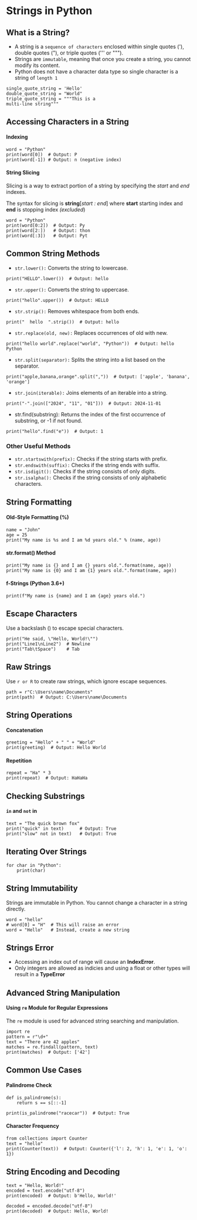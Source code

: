 # Strings in Python

## What is a String?

- A string is a `sequence of characters` enclosed within single quotes ('), double quotes ("), or triple quotes (''' or """). 
- Strings are `immutable`, meaning that once you create a string, you cannot modify its content.
- Python does not have a character data type so single character is a string of `length 1`

```
single_quote_string = 'Hello'
double_quote_string = "World"
triple_quote_string = """This is a 
multi-line string"""
```

## Accessing Characters in a String

#### Indexing

```
word = "Python"
print(word[0])  # Output: P
print(word[-1]) # Output: n (negative index)
```

#### String Slicing 

Slicing is a way to extract portion of a string by specifying the *start* and *end* indexes.

The syntax for slicing is **string**[*start : end*] where **start** starting index and **end** is stopping index *(excluded*)

```
word = "Python"
print(word[0:2])  # Output: Py
print(word[2:])   # Output: thon
print(word[:3])   # Output: Pyt
```


## Common String Methods

- `str.lower():` Converts the string to lowercase.

`print("HELLO".lower())  # Output: hello`


- `str.upper():` Converts the string to uppercase.

`print("hello".upper())  # Output: HELLO
`

- `str.strip():` Removes whitespace from both ends.
  
`print("  hello  ".strip())  # Output: hello`

- `str.replace(old, new):` Replaces occurrences of old with new.

`print("hello world".replace("world", "Python"))  # Output: hello Python`

- `str.split(separator):` Splits the string into a list based on the separator.

`print("apple,banana,orange".split(","))  # Output: ['apple', 'banana', 'orange']`

- `str.join(iterable):` Joins elements of an iterable into a string.

`print("-".join(["2024", "11", "01"]))  # Output: 2024-11-01`

- str.find(substring): Returns the index of the first occurrence of substring, or -1 if not found.

`print("hello".find("e"))  # Output: 1`

### Other Useful Methods

- `str.startswith(prefix):` Checks if the string starts with prefix.
- `str.endswith(suffix):` Checks if the string ends with suffix.
- `str.isdigit():` Checks if the string consists of only digits.
- `str.isalpha():` Checks if the string consists of only alphabetic characters.

## String Formatting

#### Old-Style Formatting (%)

```
name = "John"
age = 25
print("My name is %s and I am %d years old." % (name, age))
```

#### str.format() Method

```
print("My name is {} and I am {} years old.".format(name, age))
print("My name is {0} and I am {1} years old.".format(name, age))
```

#### f-Strings (Python 3.6+)

```
print(f"My name is {name} and I am {age} years old.")
```

## Escape Characters

Use a backslash (\) to escape special characters.

```
print("He said, \"Hello, World!\"")
print("Line1\nLine2")  # Newline
print("Tab\tSpace")    # Tab
```

## Raw Strings

Use `r or R` to create raw strings, which ignore escape sequences.

```
path = r"C:\Users\name\Documents"
print(path)  # Output: C:\Users\name\Documents
```

## String Operations

#### Concatenation

```
greeting = "Hello" + " " + "World"
print(greeting)  # Output: Hello World
```

#### Repetition

```
repeat = "Ha" * 3
print(repeat)  # Output: HaHaHa
```

## Checking Substrings

#### `in` and `not` in

```
text = "The quick brown fox"
print("quick" in text)      # Output: True
print("slow" not in text)   # Output: True
```
## Iterating Over Strings

```
for char in "Python":
    print(char)
```

## String Immutability

Strings are immutable in Python. You cannot change a character in a string directly.

```
word = "hello"
# word[0] = "H"  # This will raise an error
word = "Hello"   # Instead, create a new string
```

## Strings Error
- Accessing an index out of range will cause an **IndexError**. 
- Only integers are allowed as indicies and using a float or other types will result in a **TypeError**

## Advanced String Manipulation

#### Using `re` Module for Regular Expressions

The `re` module is used for advanced string searching and manipulation.

```
import re
pattern = r"\d+"
text = "There are 42 apples"
matches = re.findall(pattern, text)
print(matches)  # Output: ['42']
```

## Common Use Cases

#### Palindrome Check

```
def is_palindrome(s):
    return s == s[::-1]

print(is_palindrome("racecar"))  # Output: True
```

#### Character Frequency

```
from collections import Counter
text = "hello"
print(Counter(text))  # Output: Counter({'l': 2, 'h': 1, 'e': 1, 'o': 1})
```

## String Encoding and Decoding

```
text = "Hello, World!"
encoded = text.encode("utf-8")
print(encoded)  # Output: b'Hello, World!'

decoded = encoded.decode("utf-8")
print(decoded)  # Output: Hello, World!
```